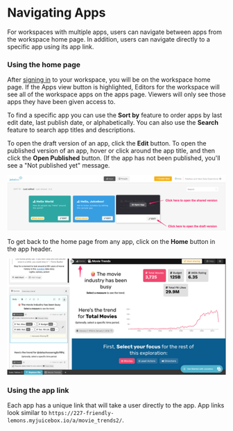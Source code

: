 # Navigating Apps

For workspaces with multiple apps, users can navigate between apps from the workspace home page. In addition, users can navigate directly to a specific app using its app link.&#x20;

### Using the home page

After [signing in](signing-in.md) to your workspace, you will be on the workspace home page. If the Apps view button is highlighted, Editors for the workspace will see all of the workspace apps on the apps page. Viewers will only see those apps they have been given access to.

To find a specific app you can use the **Sort by** feature to order apps by last edit date, last publish date, or alphabetically. You can also use the **Search** feature to search app titles and descriptions.&#x20;

To open the draft version of an app, click the **Edit** button. To open the published version of an app, hover or click around the app title, and then click the **Open Published** button. (If the app has not been published, you'll see a "Not published yet" message. &#x20;

![Open the draft or shared version of an app from the apps page](<../.gitbook/assets/image (315) (1) (1).png>)

To get back to the home page from any app, click on the **Home** button in the app header.

![Click the Home button to return to the workspace home page](<../.gitbook/assets/image (314).png>)

### Using the app link

Each app has a unique link that will take a user directly to the app. App links look similar to `https://227-friendly-lemons.myjuicebox.io/a/movie_trends2/`.
